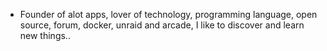 - Founder of alot apps, lover of technology, programming language, open source, forum, docker, unraid and arcade, I like to discover and learn new things..
  <br>






































































































































